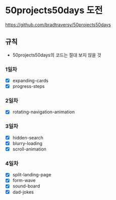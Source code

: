 # 50projects50days 도전

https://github.com/bradtraversy/50projects50days

## 규칙

- 50projects50days의 코드는 절대 보지 않을 것

### 1일차
- [x] expanding-cards
- [x] progress-steps

### 2일차
- [x] rotating-navigation-animation

### 3일차
- [x] hidden-search
- [x] blurry-loading
- [x] scroll-animation

### 4일차
- [x] split-landing-page
- [x] form-wave
- [x] sound-board
- [x] dad-jokes
